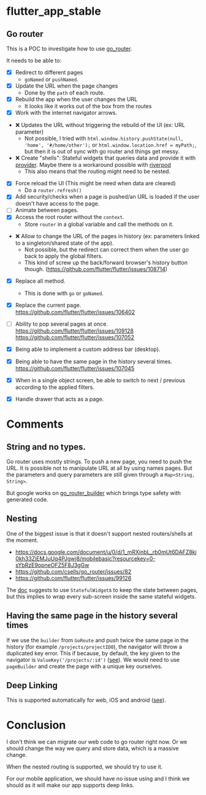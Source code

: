 # flutter_app_stable

## Go router

This is a POC to investigate how to use [go_router](https://pub.dev/packages/go_router).


It needs to be able to:
- [x] Redirect to different pages
  - `goNamed` or `pushNamed`.
- [x] Update the URL when the page changes
  - Done by the `path` of each route.
- [x] Rebuild the app when the user changes the URL
  - It looks like it works out of the box from the routes
- [x] Work with the internet navigator arrows.
- :x: Updates the URL without triggering the rebuild of the UI (ex: URL parameter)
  - Not possible, I tried with `html.window.history.pushState(null, 'home', '#/home/other');` or `html.window.location.href = myPath;`, but then it is out of sync with go router and things get messy.
- :x: Create "shells": Stateful widgets that queries data and provide it with [provider](https://pub.dev/packages/provider). 
  Maybe there is a workaround possible with [riverpod](https://pub.dev/packages/riverpod)
  - This also means that the routing might need to be nested.
- [x] Force reload the UI (This might be need when data are cleared)
  - Do a `router.refresh()`
- [x] Add security/checks when a page is pushed/an URL is loaded if the user doesn't have access to the page.
- [ ] Animate between pages.
- [x] Access the root router without the `context`.
  - Store `router` in a global variable and call the methods on it.
- :x: Allow to change the URL of the pages in history (ex: parameters linked to a singleton/shared state of the app).
  - Not possible, but the redirect can correct them when the user go back to apply the global filters.
  - This kind of screw up the back/forward browser's history button though. (https://github.com/flutter/flutter/issues/108714)
- [x] Replace all method.
  - This is done with `go` or `goNamed`.
- [x] Replace the current page. 
  https://github.com/flutter/flutter/issues/106402
- [ ] Ability to pop several pages at once.
  https://github.com/flutter/flutter/issues/109128 
  https://github.com/flutter/flutter/issues/107052 
- [x] Being able to implement a custom address bar (desktop).
- [x] Being able to have the same page in the history several times.
  https://github.com/flutter/flutter/issues/107045
- [x] When in a single object screen, be able to switch to next / previous according to the applied filters.
- [x] Handle drawer that acts as a page.


# Comments

## String and no types.

Go router uses mostly strings.
To push a new page, you need to push the URL. It is possible not to manipulate URL at all by using names pages. But the parameters and query parameters are still given through a `Map<String, String>`. 

But google works on [go_router_builder](https://pub.dev/packages/go_router_builder) which brings type safety with generated code.

## Nesting

One of the biggest issue is that it doesn't support nested routers/shells at the moment.
- https://docs.google.com/document/u/0/d/1_mRXinbL_rb0mUt6DAFZ8kj0kh33ZjEMJuUq4PJgwj8/mobilebasic?resourcekey=0-sYbRzE9opneOFZ5F8J3gGw
- https://github.com/csells/go_router/issues/82
- https://github.com/flutter/flutter/issues/99126

The [doc](https://gorouter.dev/nested-navigation) suggests to use `StatefulWidget`s to keep the state between pages, but this implies to wrap every sub-screen inside the same stateful widgets.

## Having the same page in the history several times

If we use the `builder` from `GoRoute` and push twice the same page in the history (for example `/projects/projectID0`), the navigator will throw a duplicated key error.
This if because, by default, the key given to the navigator is `ValueKey('/projects/:id')` ([see](https://gorouter.dev/declarative-routing#router-state)). We would need to use `pageBuilder` and create the page with a unique key ourselves.

## Deep Linking

This is supported automatically for web, iOS and android ([see](https://gorouter.dev/declarative-routing#deep-linking)).


# Conclusion

I don't think we can migrate our web code to go router right now. Or we should change the way we query and store data, which is a massive change.

When the nested routing is supported, we should try to use it.

For our mobile application, we should have no issue using and I think we should as it will make our app supports deep links.
